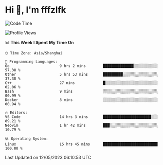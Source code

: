 # Hi 👋, I'm fffzlfk

<!--START_SECTION:waka-->
![Code Time](http://img.shields.io/badge/Code%20Time-206%20hrs%2012%20mins-blue)

![Profile Views](http://img.shields.io/badge/Profile%20Views-0-blue)

📊 **This Week I Spent My Time On** 

```text
🕑︎ Time Zone: Asia/Shanghai

💬 Programming Languages: 
Go                       9 hrs 2 mins        ██████████████░░░░░░░░░░░   57.38 % 
Other                    5 hrs 53 mins       █████████░░░░░░░░░░░░░░░░   37.38 % 
C++                      27 mins             █░░░░░░░░░░░░░░░░░░░░░░░░   02.86 % 
Bash                     9 mins              ░░░░░░░░░░░░░░░░░░░░░░░░░   00.99 % 
Docker                   8 mins              ░░░░░░░░░░░░░░░░░░░░░░░░░   00.94 % 

🔥 Editors: 
VS Code                  14 hrs 3 mins       ██████████████████████░░░   89.21 % 
Neovim                   1 hr 42 mins        ███░░░░░░░░░░░░░░░░░░░░░░   10.79 % 

💻 Operating System: 
Linux                    15 hrs 45 mins      █████████████████████████   100.00 % 
```


 Last Updated on 12/05/2023 06:10:53 UTC
<!--END_SECTION:waka-->
